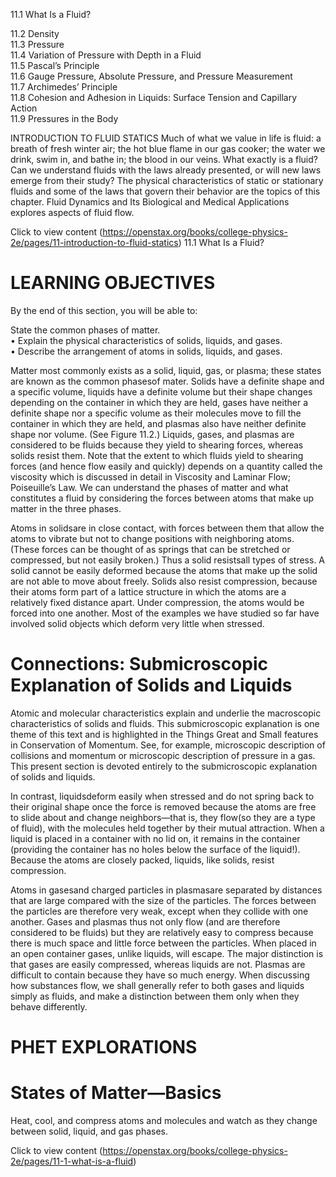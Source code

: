 11.1 What Is a Fluid?

11.2 Density   
11.3 Pressure   
11.4 Variation of Pressure with Depth in a Fluid   
11.5 Pascal’s Principle   
11.6 Gauge Pressure, Absolute Pressure, and Pressure Measurement   
11.7 Archimedes’ Principle   
11.8 Cohesion and Adhesion in Liquids: Surface Tension and Capillary Action   
11.9 Pressures in the Body

INTRODUCTION TO FLUID STATICS Much of what we value in life is fluid: a breath of fresh winter air; the hot blue flame in our gas cooker; the water we drink, swim in, and bathe in; the blood in our veins. What exactly is a fluid? Can we understand fluids with the laws already presented, or will new laws emerge from their study? The physical characteristics of static or stationary fluids and some of the laws that govern their behavior are the topics of this chapter. Fluid Dynamics and Its Biological and Medical Applications explores aspects of fluid flow.

Click to view content (https://openstax.org/books/college-physics-2e/pages/11-introduction-to-fluid-statics) 11.1 What Is a Fluid?

# LEARNING OBJECTIVES

By the end of this section, you will be able to:

State the common phases of matter.   
• Explain the physical characteristics of solids, liquids, and gases.   
• Describe the arrangement of atoms in solids, liquids, and gases.

Matter most commonly exists as a solid, liquid, gas, or plasma; these states are known as the common phasesof mater. Solids have a definite shape and a specific volume, liquids have a definite volume but their shape changes depending on the container in which they are held, gases have neither a definite shape nor a specific volume as their molecules move to fill the container in which they are held, and plasmas also have neither definite shape nor volume. (See Figure 11.2.) Liquids, gases, and plasmas are considered to be fluids because they yield to shearing forces, whereas solids resist them. Note that the extent to which fluids yield to shearing forces (and hence flow easily and quickly) depends on a quantity called the viscosity which is discussed in detail in Viscosity and Laminar Flow; Poiseuille’s Law. We can understand the phases of matter and what constitutes a fluid by considering the forces between atoms that make up matter in the three phases.



Atoms in solidsare in close contact, with forces between them that allow the atoms to vibrate but not to change positions with neighboring atoms. (These forces can be thought of as springs that can be stretched or compressed, but not easily broken.) Thus a solid resistsall types of stress. A solid cannot be easily deformed because the atoms that make up the solid are not able to move about freely. Solids also resist compression, because their atoms form part of a lattice structure in which the atoms are a relatively fixed distance apart. Under compression, the atoms would be forced into one another. Most of the examples we have studied so far have involved solid objects which deform very little when stressed.

# Connections: Submicroscopic Explanation of Solids and Liquids

Atomic and molecular characteristics explain and underlie the macroscopic characteristics of solids and fluids. This submicroscopic explanation is one theme of this text and is highlighted in the Things Great and Small features in Conservation of Momentum. See, for example, microscopic description of collisions and momentum or microscopic description of pressure in a gas. This present section is devoted entirely to the submicroscopic explanation of solids and liquids.

In contrast, liquidsdeform easily when stressed and do not spring back to their original shape once the force is removed because the atoms are free to slide about and change neighbors—that is, they flow(so they are a type of fluid), with the molecules held together by their mutual attraction. When a liquid is placed in a container with no lid on, it remains in the container (providing the container has no holes below the surface of the liquid!). Because the atoms are closely packed, liquids, like solids, resist compression.

Atoms in gasesand charged particles in plasmasare separated by distances that are large compared with the size of the particles. The forces between the particles are therefore very weak, except when they collide with one another. Gases and plasmas thus not only flow (and are therefore considered to be fluids) but they are relatively easy to compress because there is much space and little force between the particles. When placed in an open container gases, unlike liquids, will escape. The major distinction is that gases are easily compressed, whereas liquids are not. Plasmas are difficult to contain because they have so much energy. When discussing how substances flow, we shall generally refer to both gases and liquids simply as fluids, and make a distinction between them only when they behave differently.

# PHET EXPLORATIONS

# States of Matter—Basics

Heat, cool, and compress atoms and molecules and watch as they change between solid, liquid, and gas phases.

Click to view content (https://openstax.org/books/college-physics-2e/pages/11-1-what-is-a-fluid)